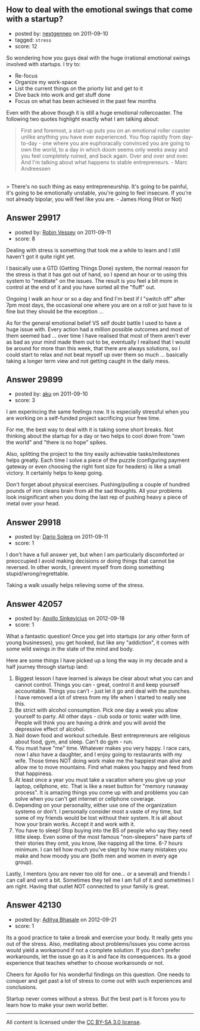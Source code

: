 ## How to deal with the emotional swings that come with a startup?

- posted by: [nextgenneo](https://stackexchange.com/users/-1/5085-nextgenneo) on 2011-09-10
- tagged: `stress`
- score: 12

So wondering how you guys deal with the huge irrational emotional swings involved with startups. I try to:

 - Re-focus
 - Organize my work-space
 - List the current things on the priorty list and get to it
 - Dive back into work and get stuff done
 - Focus on what has been achieved in the past few months

Even with the above though it is still a huge emotional rollercoaster. The following two quotes highlight exactly what I am talking about:

> First and foremost, a start-up puts you on an emotional roller coaster unlike anything you have ever experienced. You flop rapidly from day-to-day - one where you are euphoracally convinced you are going to own the world, to a day in which doom seems only weeks away and you feel completely ruined, and back again. Over and over and over. And I'm talking about what happens to stable entrepreneurs. - Marc Andreessen

<br/>
> There's no such thing as easy entrepreneurship. It's going to be painful, it's going to be emotionally unstable, you're going to feel insecure. If you're not already bipolar, you will feel like you are. - James Hong (Hot or Not) 



## Answer 29917

- posted by: [Robin Vessey](https://stackexchange.com/users/-1/984-robin-vessey) on 2011-09-11
- score: 8

Dealing with stress is something that took me a while to learn and I still haven't got it quite right yet.

I basically use a GTD (Getting Things Done) system, the normal reason for the stress is that it has got out of hand, so I spend an hour or to using this system to "meditate" on the issues. The result is you feel a bit more in control at the end of it and you have sorted all the "fluff" out.

Ongoing I walk an hour or so a day and find I'm best if I "switch off" after 7pm most days, the occasional one where you are on a roll or just have to is fine but they should be the exception ... 

As for the general emotional belief VS self doubt battle I used to have a huge issue with. Every action had a million possible outcomes and most of them seemed bad ... over time I have realised that most of them aren't ever as bad as your mind made them out to be, eventually I realised that I would be around for more than this week, that there are always solutions, so I could start to relax and not beat myself up over them so much ... basically taking a longer term view and not getting caught in the daily mess.


## Answer 29899

- posted by: [aku](https://stackexchange.com/users/-1/12190-aku) on 2011-09-10
- score: 3

I am experincing the same feelings now. It is especially stressful when you are working on a self-funded project sacrificing your free time.

For me, the best way to deal with it is taking some short breaks. Not thinking about the startup for a day or two helps to cool down from "own the world" and "there is no hope" spikes. 

Also, splitting the project to the tiny easily achievable tasks/milestones helps greatly.
Each time I solve a piece of the puzzle (configuring payment gateway or even choosing the right font size for headers) is like a small victory. It certainly helps to keep going.

Don't forget about physical exercises. Pushing/pulling a couple of hundred pounds of iron cleans brain from all the sad thoughts. All your problems look insignificant when you doing the last rep of pushing heavy a piece of metal over your head.


## Answer 29918

- posted by: [Dario Solera](https://stackexchange.com/users/-1/1539-dario-solera) on 2011-09-11
- score: 1

I don't have a full answer yet, but when I am particularly discomforted or preoccupied I avoid making decisions or doing things that cannot be reversed. In other words, I prevent myself from doing something stupid/wrong/regrettable.

Taking a walk usually helps relieving some of the stress.


## Answer 42057

- posted by: [Apollo Sinkevicius](https://stackexchange.com/users/-1/2119-apollo-sinkevicius) on 2012-09-18
- score: 1

What a fantastic question! Once you get into startups (or any other form of young businesses), you get hooked, but like any "addiction", it comes with some wild swings in the state of the mind and body.

Here are some things I have picked up a long the way in my decade and a half journey through startup land:

 1. Biggest lesson I have learned is always be clear about what you can and cannot control. Things you can - great, control it and keep yourself accountable. Things you can't - just let it go and deal with the punches. I have removed a lot of stress from my life when I started to really see this.
 2. Be strict with alcohol consumption. Pick one day a week you allow yourself to party. All other days - club soda or tonic water with lime. People will think you are having a drink and you will avoid the depressive effect of alcohol.
 3. Nail down food and workout schedule. Best entrepreneurs are religious about food, gym, and sleep. Can't do gym - run.
 4. You must have "me" time. Whatever makes you very happy. I race cars, now I also have a daughter, and I enjoy going to restaurants with my wife. Those times NOT doing work make me the happiest man alive and allow me to move mountains. Find what makes you happy and feed from that happiness.
 5. At least once a year you must take a vacation where you give up your laptop, cellphone, etc. That is like a reset button for "memory runaway process". It is amazing things you come up with and problems you can solve when you can't get internet or cellphone coverage.
 6. Depending on your personality, either use one of the organization systems or don't. I personally consider most a vaste of my time, but some of my friends would be lost without their system. It is all about how your brain works. Accept it and work with it.
 7. You have to sleep! Stop buying into the BS of people who say they need little sleep. Even some of the most famous "non-sleepers" have parts of their stories they omit, you know, like napping all the time. 6-7 hours minimum. I can tell how much you've slept by how many mistakes you make and how moody you are (both men and women in every age group).

Lastly, I mentors (you are never too old for one... or a several) and friends I can call and vent a bit. Sometimes they tell me I am full of it and sometimes I am right. Having that outlet NOT connected to your family is great.


## Answer 42130

- posted by: [Aditya Bhasale](https://stackexchange.com/users/-1/19773-aditya-bhasale) on 2012-09-21
- score: 1

Its a good practice to take a break and exercise your body. It really gets you out of the stress. Also, meditating about problems/issues you come across would yield a workaround if not a complete solution. If you don't prefer workarounds, let the issue go as it is and face its consequences. Its a good experience that teaches whether to choose workarounds or not.

Cheers for Apollo for his wonderful findings on this question. One needs to conquer and get past a lot of stress to come out with such experiences and conclusions.

Startup never comes without a stress. But the best part is it forces you to learn how to make your own world better.



---

All content is licensed under the [CC BY-SA 3.0 license](https://creativecommons.org/licenses/by-sa/3.0/).
